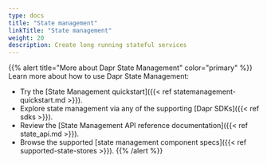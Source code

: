 ```yaml
---
type: docs
title: "State management"
linkTitle: "State management"
weight: 20
description: Create long running stateful services
---
```


{{% alert title="More about Dapr State Management" color="primary" %}}
 Learn more about how to use Dapr State Management:
 - Try the [State Management quickstart]({{< ref statemanagement-quickstart.md >}}).
 - Explore state management via any of the supporting [Dapr SDKs]({{< ref sdks >}}). 
 - Review the [State Management API reference documentation]({{< ref state_api.md >}}).
 - Browse the supported [state management component specs]({{< ref supported-state-stores >}}).
{{% /alert %}}